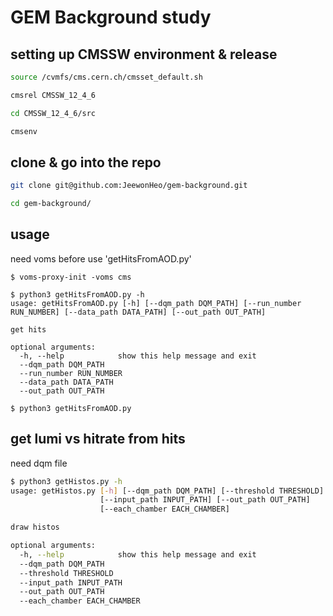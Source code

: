 # GEM Background study

## setting up CMSSW environment & release
```bash
source /cvmfs/cms.cern.ch/cmsset_default.sh

cmsrel CMSSW_12_4_6

cd CMSSW_12_4_6/src

cmsenv

```

## clone & go into the repo
```bash
git clone git@github.com:JeewonHeo/gem-background.git

cd gem-background/
```

## usage
need voms before use 'getHitsFromAOD.py'
```console
$ voms-proxy-init -voms cms

$ python3 getHitsFromAOD.py -h
usage: getHitsFromAOD.py [-h] [--dqm_path DQM_PATH] [--run_number RUN_NUMBER] [--data_path DATA_PATH] [--out_path OUT_PATH]

get hits

optional arguments:
  -h, --help            show this help message and exit
  --dqm_path DQM_PATH
  --run_number RUN_NUMBER
  --data_path DATA_PATH
  --out_path OUT_PATH

$ python3 getHitsFromAOD.py
```

## get lumi vs hitrate from hits
need dqm file
```bash
$ python3 getHistos.py -h
usage: getHistos.py [-h] [--dqm_path DQM_PATH] [--threshold THRESHOLD]
                    [--input_path INPUT_PATH] [--out_path OUT_PATH]
                    [--each_chamber EACH_CHAMBER]

draw histos

optional arguments:
  -h, --help            show this help message and exit
  --dqm_path DQM_PATH
  --threshold THRESHOLD
  --input_path INPUT_PATH
  --out_path OUT_PATH
  --each_chamber EACH_CHAMBER
```
